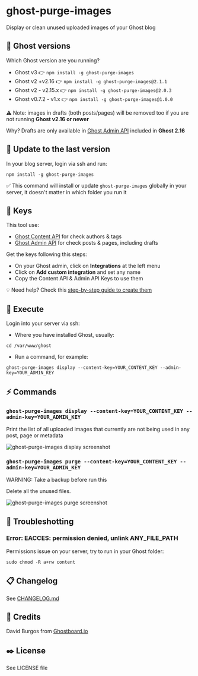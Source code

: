 # ghost-purge-images
Display or clean unused uploaded images of your Ghost blog

## 👻 Ghost versions
Which Ghost version are you running?
- Ghost v3 👉 `npm install -g ghost-purge-images`
- Ghost v2 +v2.16 👉 `npm install -g ghost-purge-images@2.1.1`
- Ghost v2 - v2.15.x 👉 `npm install -g ghost-purge-images@2.0.3`
- Ghost v0.7.2 - v1.x 👉 `npm install -g ghost-purge-images@1.0.0`

⚠️ Note: images in drafts (both posts/pages) will be removed too if you are not running **Ghost v2.16 or newer**

Why? Drafts are only available in [Ghost Admin API](https://docs.ghost.org/api/admin/) included in **Ghost 2.16**

## 🎁 Update to the last version
In your blog server, login via ssh and run:

`npm install -g ghost-purge-images`

✅ This command will install or update `ghost-purge-images` globally in your server, it doesn't matter in which folder you run it 

## 🔑 Keys
This tool use:
- [Ghost Content API](https://docs.ghost.org/api/content/) for check authors & tags
- [Ghost Admin API](https://docs.ghost.org/api/admin/) for check posts & pages, including drafts

Get the keys following this steps:
- On your Ghost admin, click on **Integrations** at the left menu
- Click on **Add custom integration** and set any name
- Copy the Content API & Admin API Keys to use them

💡 Need help? Check this [step-by-step guide to create them](https://ghostboard.io/blog/how-to-integrate-ghostboard-with-ghost-content-api/)

## 🚀 Execute
Login into your server via ssh:
- Where you have installed Ghost, usually:

`cd /var/www/ghost`
- Run a command, for example:

`ghost-purge-images display --content-key=YOUR_CONTENT_KEY --admin-key=YOUR_ADMIN_KEY`

## ⚡️ Commands
### `ghost-purge-images display --content-key=YOUR_CONTENT_KEY --admin-key=YOUR_ADMIN_KEY`
Print the list of all uploaded images that currently are not being used in any post, page or metadata

![ghost-purge-images display screenshot](https://user-images.githubusercontent.com/1589874/51084812-80e6f700-1730-11e9-96c4-4e106e4c7c63.png)

### `ghost-purge-images purge --content-key=YOUR_CONTENT_KEY --admin-key=YOUR_ADMIN_KEY`
WARNING: Take a backup before run this

Delete all the unused files.

![ghost-purge-images purge screenshot](https://user-images.githubusercontent.com/1589874/51084808-73ca0800-1730-11e9-8c2a-a3b43551fbaa.png)

## 🎯 Troubleshotting

### Error: EACCES: permission denied, unlink ANY_FILE_PATH
Permissions issue on your server, try to run in your Ghost folder:

`sudo chmod -R a+rw content`

## 📋 Changelog
See [CHANGELOG.md](https://github.com/ghostboard/ghost-purge-images/blob/master/CHANGELOG.md)

## 👋 Credits
David Burgos from [Ghostboard.io](https://ghostboard.io)

## ✒️ License
See LICENSE file
